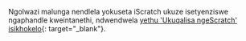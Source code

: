Ngolwazi malunga nendlela yokuseta iScratch ukuze isetyenziswe ngaphandle kweintanethi, ndwendwela [yethu 'Ukuqalisa ngeScratch' isikhokelo](https://projects.raspberrypi.org/en/projects/getting-started-scratch/1){: target="_blank"}.
